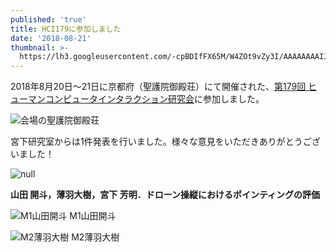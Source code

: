 ```yaml
---
published: 'true'
title: HCI179に参加しました
date: '2018-08-21'
thumbnail: >-
  https://lh3.googleusercontent.com/-cpBDIfFX65M/W4ZOt9vZy3I/AAAAAAAAIJk/zKgDOy64_jM8gEe1B3x_Q1RBPjhxNmxiwCE0YBhgL/Image%2Bfrom%2BiOS.jpg
---
```

2018年8月20日～21日に京都府（聖護院御殿荘）にて開催された、[第179回 ヒューマンコンピュータインタラクション研究会](http://www.sighci.jp/events/sig/179)に参加しました。

![会場の聖護院御殿荘](https://lh3.googleusercontent.com/-ftsAyPqQqAE/W4-JbkAMY8I/AAAAAAAAIMQ/h9QOkYanfqI9Hi0TgSh6ZolS4FZv0fR4wCE0YBhgL/IMG_20180820_173942.jpg)

宮下研究室からは1件発表を行いました。様々な意見をいただきありがとうございました！

![null](https://lh3.googleusercontent.com/-cpBDIfFX65M/W4ZOt9vZy3I/AAAAAAAAIJk/zKgDOy64_jM8gEe1B3x_Q1RBPjhxNmxiwCE0YBhgL/Image%2Bfrom%2BiOS.jpg)

**山田 開斗，薄羽大樹，宮下 芳明．ドローン操縦におけるポインティングの評価**

![M1山田開斗](https://lh3.googleusercontent.com/-bCpP_cBUvyI/W4-Jut5OQEI/AAAAAAAAIMk/1hX-UbgehxEu4AP3FTEr82IqmYAm40XHgCE0YBhgL/IMG_20180821_170937.jpg)
M1山田開斗

![M2薄羽大樹](https://lh3.googleusercontent.com/-UBZzneSbpk4/W4-KVSMnhyI/AAAAAAAAINQ/zaemnc73NSwqfk9cLwyvltgesAU85T0qgCE0YBhgL/IMG_20180821_165752.jpg)
M2薄羽大樹
